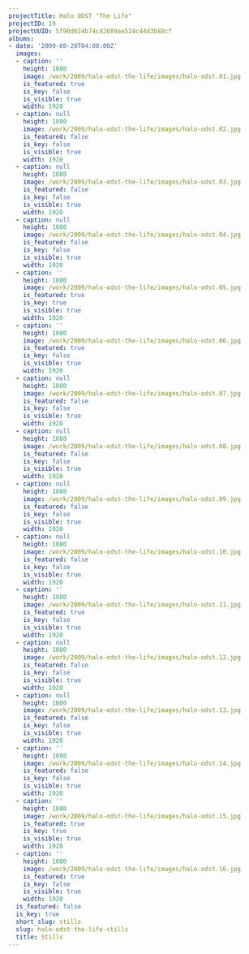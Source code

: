 ```yaml
---
projectTitle: Halo ODST "The Life"
projectID: 19
projectUUID: 5f90d024b74c42689ae524c44d3b88cf
albums:
- date: '2009-08-28T04:00:00Z'
  images:
  - caption: ''
    height: 1080
    image: /work/2009/halo-odst-the-life/images/halo-odst.01.jpg
    is_featured: true
    is_key: false
    is_visible: true
    width: 1920
  - caption: null
    height: 1080
    image: /work/2009/halo-odst-the-life/images/halo-odst.02.jpg
    is_featured: false
    is_key: false
    is_visible: true
    width: 1920
  - caption: null
    height: 1080
    image: /work/2009/halo-odst-the-life/images/halo-odst.03.jpg
    is_featured: false
    is_key: false
    is_visible: true
    width: 1920
  - caption: null
    height: 1080
    image: /work/2009/halo-odst-the-life/images/halo-odst.04.jpg
    is_featured: false
    is_key: false
    is_visible: true
    width: 1920
  - caption: ''
    height: 1080
    image: /work/2009/halo-odst-the-life/images/halo-odst.05.jpg
    is_featured: true
    is_key: true
    is_visible: true
    width: 1920
  - caption: ''
    height: 1080
    image: /work/2009/halo-odst-the-life/images/halo-odst.06.jpg
    is_featured: true
    is_key: false
    is_visible: true
    width: 1920
  - caption: null
    height: 1080
    image: /work/2009/halo-odst-the-life/images/halo-odst.07.jpg
    is_featured: false
    is_key: false
    is_visible: true
    width: 1920
  - caption: null
    height: 1080
    image: /work/2009/halo-odst-the-life/images/halo-odst.08.jpg
    is_featured: false
    is_key: false
    is_visible: true
    width: 1920
  - caption: null
    height: 1080
    image: /work/2009/halo-odst-the-life/images/halo-odst.09.jpg
    is_featured: false
    is_key: false
    is_visible: true
    width: 1920
  - caption: null
    height: 1080
    image: /work/2009/halo-odst-the-life/images/halo-odst.10.jpg
    is_featured: false
    is_key: false
    is_visible: true
    width: 1920
  - caption: ''
    height: 1080
    image: /work/2009/halo-odst-the-life/images/halo-odst.11.jpg
    is_featured: true
    is_key: false
    is_visible: true
    width: 1920
  - caption: null
    height: 1080
    image: /work/2009/halo-odst-the-life/images/halo-odst.12.jpg
    is_featured: false
    is_key: false
    is_visible: true
    width: 1920
  - caption: null
    height: 1080
    image: /work/2009/halo-odst-the-life/images/halo-odst.13.jpg
    is_featured: false
    is_key: false
    is_visible: true
    width: 1920
  - caption: ''
    height: 1080
    image: /work/2009/halo-odst-the-life/images/halo-odst.14.jpg
    is_featured: false
    is_key: false
    is_visible: true
    width: 1920
  - caption: ''
    height: 1080
    image: /work/2009/halo-odst-the-life/images/halo-odst.15.jpg
    is_featured: true
    is_key: true
    is_visible: true
    width: 1920
  - caption: ''
    height: 1080
    image: /work/2009/halo-odst-the-life/images/halo-odst.16.jpg
    is_featured: true
    is_key: false
    is_visible: true
    width: 1920
  is_featured: false
  is_key: true
  short_slug: stills
  slug: halo-odst-the-life-stills
  title: Stills
---
```

